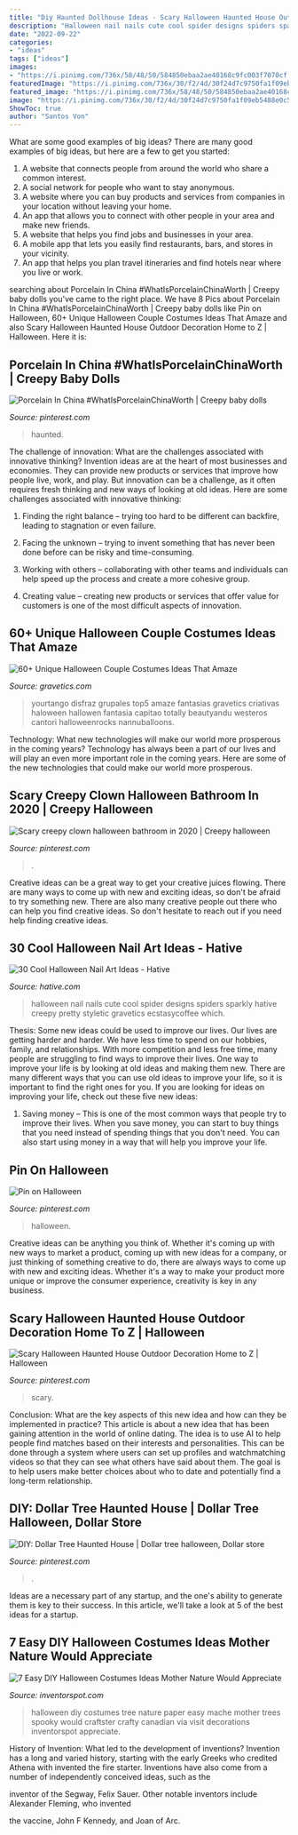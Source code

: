 ```yaml
---
title: "Diy Haunted Dollhouse Ideas - Scary Halloween Haunted House Outdoor Decoration Home To Z"
description: "Halloween nail nails cute cool spider designs spiders sparkly hative creepy pretty styletic gravetics ecstasycoffee which"
date: "2022-09-22"
categories:
- "ideas"
tags: ["ideas"]
images:
- "https://i.pinimg.com/736x/58/48/50/584850ebaa2ae40168c9fc003f7070cf.jpg"
featuredImage: "https://i.pinimg.com/736x/30/f2/4d/30f24d7c9750fa1f09eb5488e0c577bd.jpg"
featured_image: "https://i.pinimg.com/736x/58/48/50/584850ebaa2ae40168c9fc003f7070cf.jpg"
image: "https://i.pinimg.com/736x/30/f2/4d/30f24d7c9750fa1f09eb5488e0c577bd.jpg"
ShowToc: true
author: "Santos Von"
---
```



What are some good examples of big ideas?
There are many good examples of big ideas, but here are a few to get you started:
1. A website that connects people from around the world who share a common interest. 
2. A social network for people who want to stay anonymous. 
3. A website where you can buy products and services from companies in your location without leaving your home. 
4. An app that allows you to connect with other people in your area and make new friends. 
5. A website that helps you find jobs and businesses in your area. 
6. A mobile app that lets you easily find restaurants, bars, and stores in your vicinity. 
7. An app that helps you plan travel itineraries and find hotels near where you live or work.

	

		
searching about Porcelain In China #WhatIsPorcelainChinaWorth | Creepy baby dolls you've came to the right place. We have 8 Pics about Porcelain In China #WhatIsPorcelainChinaWorth | Creepy baby dolls like Pin on Halloween, 60+ Unique Halloween Couple Costumes Ideas That Amaze and also Scary Halloween Haunted House Outdoor Decoration Home to Z | Halloween. Here it is:
		
    
## Porcelain In China #WhatIsPorcelainChinaWorth | Creepy Baby Dolls

<img loading=lazy src="https://i.pinimg.com/736x/8c/2c/20/8c2c208d1338c3802e720827be1f9119.jpg" onerror="this.onerror=null;this.src='https://tse1.mm.bing.net/th?id=OIP.IdD6GGIeciqROkaNdErRPgHaL2&amp;pid=15.1';" alt="Porcelain In China #WhatIsPorcelainChinaWorth | Creepy baby dolls">

_Source: pinterest.com_

>haunted. 

	

The challenge of innovation: What are the challenges associated with innovative thinking?
Invention ideas are at the heart of most businesses and economies. They can provide new products or services that improve how people live, work, and play. But innovation can be a challenge, as it often requires fresh thinking and new ways of looking at old ideas. Here are some challenges associated with innovative thinking:
1) Finding the right balance – trying too hard to be different can backfire, leading to stagnation or even failure.

2) Facing the unknown – trying to invent something that has never been done before can be risky and time-consuming.

3) Working with others – collaborating with other teams and individuals can help speed up the process and create a more cohesive group.

4) Creating value – creating new products or services that offer value for customers is one of the most difficult aspects of innovation.

    
## 60+ Unique Halloween Couple Costumes Ideas That Amaze

<img loading=lazy src="https://www.gravetics.com/wp-content/uploads/2017/07/Amazing-ideas-from-pop-culture.jpg" onerror="this.onerror=null;this.src='https://tse4.mm.bing.net/th?id=OIP.epI5YBHAnTFlnEQrgD8eXwHaLL&amp;pid=15.1';" alt="60+ Unique Halloween Couple Costumes Ideas That Amaze">

_Source: gravetics.com_

>yourtango disfraz grupales top5 amaze fantasias gravetics criativas haloween hallowen fantasia capitao totally beautyandu westeros cantori halloweenrocks nannuballoons. 

	

Technology: What new technologies will make our world more prosperous in the coming years?
Technology has always been a part of our lives and will play an even more important role in the coming years. Here are some of the new technologies that could make our world more prosperous.

    
## Scary Creepy Clown Halloween Bathroom In 2020 | Creepy Halloween

<img loading=lazy src="https://i.pinimg.com/736x/02/df/f6/02dff6cb3f6676d01ca5602a500a05be.jpg" onerror="this.onerror=null;this.src='https://tse2.mm.bing.net/th?id=OIP.7lZrFQx2oqDnkeC2TPr54wHaNK&amp;pid=15.1';" alt="Scary creepy clown halloween bathroom in 2020 | Creepy halloween">

_Source: pinterest.com_

>. 

	

Creative ideas can be a great way to get your creative juices flowing. There are many ways to come up with new and exciting ideas, so don't be afraid to try something new. There are also many creative people out there who can help you find creative ideas. So don't hesitate to reach out if you need help finding creative ideas.

    
## 30 Cool Halloween Nail Art Ideas - Hative

<img loading=lazy src="https://hative.com/wp-content/uploads/2014/10/halloween-nail-art-ideas/20-spider-halloween-nail.jpg" onerror="this.onerror=null;this.src='https://tse1.mm.bing.net/th?id=OIP.XnCMrMyY_5Rk3vJaw4YgEAHaKH&amp;pid=15.1';" alt="30 Cool Halloween Nail Art Ideas - Hative">

_Source: hative.com_

>halloween nail nails cute cool spider designs spiders sparkly hative creepy pretty styletic gravetics ecstasycoffee which. 

	

Thesis: Some new ideas could be used to improve our lives.
Our lives are getting harder and harder. We have less time to spend on our hobbies, family, and relationships. With more competition and less free time, many people are struggling to find ways to improve their lives. One way to improve your life is by looking at old ideas and making them new. There are many different ways that you can use old ideas to improve your life, so it is important to find the right ones for you. If you are looking for ideas on improving your life, check out these five new ideas: 
1) Saving money – This is one of the most common ways that people try to improve their lives. When you save money, you can start to buy things that you need instead of spending things that you don't need. You can also start using money in a way that will help you improve your life.

    
## Pin On Halloween

<img loading=lazy src="https://i.pinimg.com/736x/30/f2/4d/30f24d7c9750fa1f09eb5488e0c577bd.jpg" onerror="this.onerror=null;this.src='https://tse2.mm.bing.net/th?id=OIP.b981MrEGYG57d84xOGss7gHaLH&amp;pid=15.1';" alt="Pin on Halloween">

_Source: pinterest.com_

>halloween. 

	

Creative ideas can be anything you think of. Whether it's coming up with new ways to market a product, coming up with new ideas for a company, or just thinking of something creative to do, there are always ways to come up with new and exciting ideas. Whether it's a way to make your product more unique or improve the consumer experience, creativity is key in any business.

    
## Scary Halloween Haunted House Outdoor Decoration Home To Z | Halloween

<img loading=lazy src="https://i.pinimg.com/736x/c1/d4/f4/c1d4f47d8bdcd3974f52777494f42219.jpg" onerror="this.onerror=null;this.src='https://tse3.mm.bing.net/th?id=OIP.7t8SdesSJt0aTtGXt1pwiQHaJ3&amp;pid=15.1';" alt="Scary Halloween Haunted House Outdoor Decoration Home to Z | Halloween">

_Source: pinterest.com_

>scary. 

	

Conclusion: What are the key aspects of this new idea and how can they be implemented in practice?
This article is about a new idea that has been gaining attention in the world of online dating. The idea is to use AI to help people find matches based on their interests and personalities. This can be done through a system where users can set up profiles and watchmatching videos so that they can see what others have said about them. The goal is to help users make better choices about who to date and potentially find a long-term relationship.

    
## DIY: Dollar Tree Haunted House | Dollar Tree Halloween, Dollar Store

<img loading=lazy src="https://i.pinimg.com/736x/58/48/50/584850ebaa2ae40168c9fc003f7070cf.jpg" onerror="this.onerror=null;this.src='https://tse1.mm.bing.net/th?id=OIP.qa4lQK3y2dLwyr9G_nn2HgHaLH&amp;pid=15.1';" alt="DIY: Dollar Tree Haunted House | Dollar tree halloween, Dollar store">

_Source: pinterest.com_

>. 

	

Ideas are a necessary part of any startup, and the one's ability to generate them is key to their success. In this article, we'll take a look at 5 of the best ideas for a startup.

    
## 7 Easy DIY Halloween Costumes Ideas Mother Nature Would Appreciate

<img loading=lazy src="http://inventorspot.com/files/blog1/HalloweenTree001.jpg" onerror="this.onerror=null;this.src='https://tse2.mm.bing.net/th?id=OIP.ZTWu5VGnWO4x4xT1pBuWEgHaJ4&amp;pid=15.1';" alt="7 Easy DIY Halloween Costumes Ideas Mother Nature Would Appreciate">

_Source: inventorspot.com_

>halloween diy costumes tree nature paper easy mache mother trees spooky would craftster crafty canadian via visit decorations inventorspot appreciate. 

	

History of Invention: What led to the development of inventions?
Invention has a long and varied history, starting with the early Greeks who credited Athena with invented the
fire starter. Inventions have also come from a number of independently conceived ideas, such as the

inventor of the Segway, Felix Sauer. Other notable inventors include Alexander Fleming, who invented

the vaccine, John F Kennedy, and Joan of Arc.

